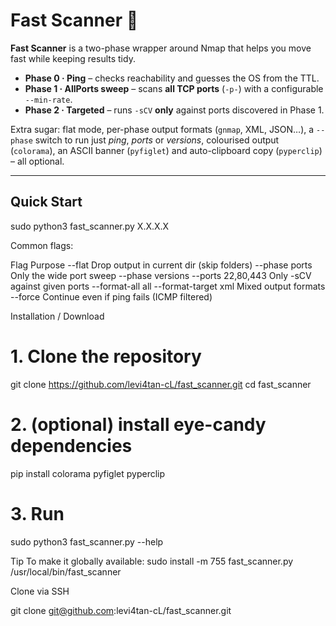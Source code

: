 # Fast Scanner 🚀

**Fast Scanner** is a two-phase wrapper around Nmap that helps you move fast while keeping results tidy.

* **Phase 0&nbsp;· Ping** – checks reachability and guesses the OS from the TTL.  
* **Phase 1&nbsp;· AllPorts sweep** – scans **all TCP ports** (`-p-`) with a configurable `--min-rate`.  
* **Phase 2&nbsp;· Targeted** – runs `-sCV` **only** against ports discovered in Phase 1.  

Extra sugar: flat mode, per-phase output formats (`gnmap`, XML, JSON…), a `--phase` switch to run just *ping*, *ports* or *versions*, colourised output (`colorama`), an ASCII banner (`pyfiglet`) and auto-clipboard copy (`pyperclip`) – all optional.

---

## Quick Start

sudo python3 fast_scanner.py X.X.X.X

Common flags:

Flag	Purpose
--flat	Drop output in current dir (skip folders)
--phase ports	Only the wide port sweep
--phase versions --ports 22,80,443	Only -sCV against given ports
--format-all all --format-target xml	Mixed output formats
--force	Continue even if ping fails (ICMP filtered)

Installation / Download

# 1. Clone the repository
git clone https://github.com/levi4tan-cL/fast_scanner.git
cd fast_scanner

# 2. (optional) install eye-candy dependencies
pip install colorama pyfiglet pyperclip

# 3. Run
sudo python3 fast_scanner.py --help

Tip
To make it globally available:
sudo install -m 755 fast_scanner.py /usr/local/bin/fast_scanner

Clone via SSH

git clone git@github.com:levi4tan-cL/fast_scanner.git
